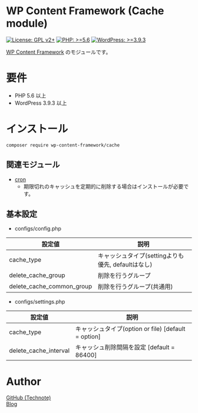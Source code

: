 # WP Content Framework (Cache module)

[![License: GPL v2+](https://img.shields.io/badge/License-GPL%20v2%2B-blue.svg)](http://www.gnu.org/licenses/gpl-2.0.html)
[![PHP: >=5.6](https://img.shields.io/badge/PHP-%3E%3D5.6-orange.svg)](http://php.net/)
[![WordPress: >=3.9.3](https://img.shields.io/badge/WordPress-%3E%3D3.9.3-brightgreen.svg)](https://wordpress.org/)

[WP Content Framework](https://github.com/wp-content-framework/core) のモジュールです。

# 要件
- PHP 5.6 以上
- WordPress 3.9.3 以上

# インストール

``` composer require wp-content-framework/cache ```  

## 関連モジュール
* [cron](https://github.com/wp-content-framework/cron)  
  * 期限切れのキャッシュを定期的に削除する場合はインストールが必要です。

## 基本設定
- configs/config.php  

|設定値|説明|
|---|---|
|cache_type|キャッシュタイプ(settingよりも優先, defaultはなし)|
|delete_cache_group|削除を行うグループ|
|delete_cache_common_group|削除を行うグループ(共通用)|

- configs/settings.php  

|設定値|説明|
|---|---|
|cache_type|キャッシュタイプ(option or file) \[default = option]|
|delete_cache_interval|キャッシュ削除間隔を設定 \[default = 86400]|

# Author

[GitHub (Technote)](https://github.com/technote-space)  
[Blog](https://technote.space)
